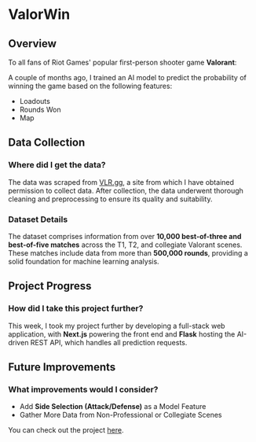 # ValorWin

## Overview

To all fans of Riot Games' popular                                                                                                  first-person shooter game **Valorant**:

A couple of months ago, I trained an AI model to predict the probability of winning the game based on the following features:
- Loadouts
- Rounds Won
- Map

## Data Collection

### Where did I get the data?
The data was scraped from [VLR.gg](https://www.vlr.gg/), a site from which I have obtained permission to collect data. After collection, the data underwent thorough cleaning and preprocessing to ensure its quality and suitability.

### Dataset Details
The dataset comprises information from over **10,000 best-of-three and best-of-five matches** across the T1, T2, and collegiate Valorant scenes. These matches include data from more than **500,000 rounds**, providing a solid foundation for machine learning analysis.

## Project Progress

### How did I take this project further?
This week, I took my project further by developing a full-stack web application, with **Next.js** powering the front end and **Flask** hosting the AI-driven REST API, which handles all prediction requests.

## Future Improvements

### What improvements would I consider?
- Add **Side Selection (Attack/Defense)** as a Model Feature
- Gather More Data from Non-Professional or Collegiate Scenes

You can check out the project [here](https://valorwin.vercel.app/).
